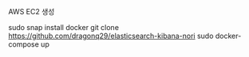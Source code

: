 AWS EC2 생성

sudo snap install docker
git clone https://github.com/dragonq29/elasticsearch-kibana-nori
sudo docker-compose up
